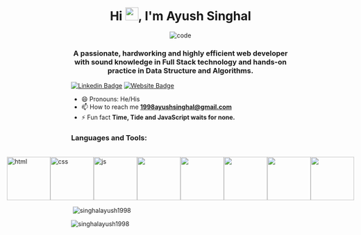 <h1 align="center">Hi <img src="https://camo.githubusercontent.com/e8e7b06ecf583bc040eb60e44eb5b8e0ecc5421320a92929ce21522dbc34c891/68747470733a2f2f6d656469612e67697068792e636f6d2f6d656469612f6876524a434c467a6361737252346961377a2f67697068792e676966" width="30px">, I'm Ayush Singhal</h1>

<div align='center'>
    <img   src="https://camo.githubusercontent.com/992babdffd8c74a1502de375fbdf7e4d54773242/68747470733a2f2f6d656469612e67697068792e636f6d2f6d656469612f53576f536b4e36447854737a71494b4571762f67697068792e676966"
        alt="code"
      />
   </div>

<h3 align="center">A passionate, hardworking and highly efficient web developer with sound knowledge in Full Stack technology and hands-on practice in Data Structure and Algorithms.</h3>

[![Linkedin Badge](https://img.shields.io/badge/-LinkedIn-0e76a8?style=flat-square&logo=Linkedin&logoColor=white)](https://www.linkedin.com/in/ayush-singhal-a238b513b/)
[![Website Badge](https://img.shields.io/badge/Website-3b5998?style=flat-square&logo=google-chrome&logoColor=white)](https://portfolio-fawn-omega.vercel.app/)

- 😄 Pronouns: He/His
- 📫 How to reach me **1998ayushsinghal@gmail.com** 
- ⚡ Fun fact **Time, Tide and JavaScript waits for none.**


<h3 align="left">Languages and Tools:</h3>
  <br/>
  <div style="display: flex;justify-content:center;">
      <img src="https://media0.giphy.com/media/fsEaZldNC8A1PJ3mwp/giphy.gif" alt="html" width="100px">
      <img src="https://media2.giphy.com/media/XAxylRMCdpbEWUAvr8/giphy.gif" alt="css" width="100px">
      <img src="https://media4.giphy.com/media/ln7z2eWriiQAllfVcn/giphy.gif" alt="js" width="100px">
      <img src="https://media3.giphy.com/media/eNAsjO55tPbgaor7ma/giphy.gif" alt="" width="100px">
      <img src="https://media0.giphy.com/media/kdFc8fubgS31b8DsVu/giphy.gif?cid=ecf05e475s8hxqzy0cpflybg0v5bj2pbnspil14434ddkto2&rid=giphy.gif" alt="" width="100px">
      <img src="https://media1.giphy.com/media/IdyAQJVN2kVPNUrojM/giphy.gif" alt="" width="100px">
      <img src="https://media0.giphy.com/media/wgFWLRiND4bkyYR4IN/giphy.gif" alt="" width="100px">
       <img src="https://media0.giphy.com/media/ZG6ntb6RclFZ7sjqcz/giphy.gif?cid=ecf05e47hujgsk3y9rqoju6o7kdxbka25lyefh1rg90hkx5k&rid=giphy.gif" alt="" width="100px">
    </div>


<p>&nbsp;<img align="center" src="https://github-readme-stats.vercel.app/api?username=singhalayush1998&show_icons=true&locale=en" alt="singhalayush1998" /></p>



<p><img align="left" src="https://github-readme-stats.vercel.app/api/top-langs?username=singhalayush1998&show_icons=true&locale=en&layout=compact" alt="singhalayush1998" /></p>

